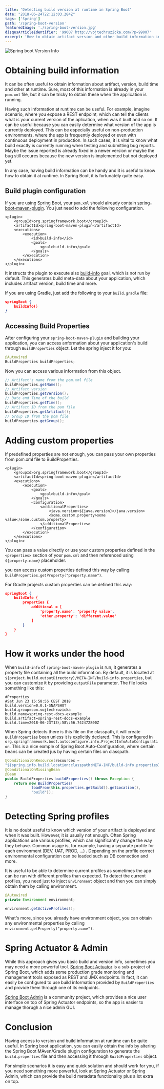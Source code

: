 ```yaml
---
title: 'Detecting build version at runtime in Spring Boot'
date: "2018-06-24T22:12:03.284Z"
tags: ['Spring']
path: '/spring-boot-version'
featuredImage: './spring-boot-version.jpg'
disqusArticleIdentifier: '99007 http://vojtechruzicka.com/?p=99007'
excerpt: 'How to obtain artifact version and other build information in a Spring Boot app at runtime?'
---
```


![Spring boot Version Info](./spring-boot-version.jpg)

# Obtaining build information
It can be often useful to obtain information about artifact, version, build time and other at runtime. Sure, most of this information is already in your `pom.xml` file, but it can be tricky to obtain these when the application is running.

Having such information at runtime can be useful. For example, imagine scenario, where you expose a REST endpoint, which can tell the clients what is your current version of the aplication, when was it built and so on. It can be useful because you can easily determine what version of the app is currently deployed. This can be especially useful on non-production environments, where the app is frequently deployed or even with continuous deployment in production. In such cases, it is vital to know what build exactly is currently running when testing and submitting bug reports. Maybe the issue reported is already fixed in a newer version or maybe the bug still occures because the new version is implemented but not deployed yet.

In any case, having build information can be handy and it is useful to know how to obtain it at runtime. In Spring Boot, it is fortunately quite easy.

## Build plugin configuration
If you are using Spring Boot, your `pom.xml` should already contain [spring-boot-maven-plugin](https://docs.spring.io/spring-boot/docs/2.0.3.RELEASE/maven-plugin/). You just need to add the following configuration.

```xml{4-11}
<plugin>
    <groupId>org.springframework.boot</groupId>
    <artifactId>spring-boot-maven-plugin</artifactId>
    <executions>
        <execution>
            <id>build-info</id>
            <goals>
                <goal>build-info</goal>
            </goals>
        </execution>
    </executions>
</plugin>
```

It instructs the plugin to execute also [build-info](https://docs.spring.io/spring-boot/docs/2.0.3.RELEASE/maven-plugin/build-info-mojo.html) goal, which is not run by default. This generates build meta-data about your application, which includes artifact version, build time and more. 

If you are using Gradle, just add the following to your `build.gradle` file:

```json
springBoot {
    buildInfo()
}
```

## Accessing Build Properties
After configuring your `spring-boot-maven-plugin` and building your application, you can access anformation about your application's build through `BuildProperties` object. Let the spring inject it for you:

```java
@Autowired
BuildProperties buildProperties;
```

Now you can access various information from this object.

```java
// Artifact's name from the pom.xml file
buildProperties.getName();
// Artifact version
buildProperties.getVersion();
// Date and Time of the build
buildProperties.getTime();
// Artifact ID from the pom file
buildProperties.getArtifact();
// Group ID from the pom file
buildProperties.getGroup();
```
# Adding custom properties
If predefined properties are not enough, you can pass your own properties from pom.xml file to BuildProperties.

```xml{9-14}
<plugin>
    <groupId>org.springframework.boot</groupId>
    <artifactId>spring-boot-maven-plugin</artifactId>
    <executions>
        <execution>
            <goals>
                <goal>build-info</goal>
            </goals>
            <configuration>
                <additionalProperties>
                    <java.version>${java.version}</java.version>
                    <some.custom.property>some value</some.custom.property>
                </additionalProperties>
            </configuration>
        </execution>
    </executions>
</plugin>
```

You can pass a value directly or use your custom properties defined in the `<properties>` section of your `pom.xml` and then referenced using `${property.name}` placeholder.

you can access custom properties defined this way by calling `buildProperties.getProperty("property.name")`.

For Gradle projects custom properties can be defined this way:

```json
springBoot {
    buildInfo {
        properties {
            additional = [
                'property.name': 'property value',
                'other.property': 'different.value'
            ]
        }
    }
}
```

# How it works under the hood
When `build-info` of `spring-boot-maven-plugin` is run, it generates a property file containing all the build information. By default, it is located at `${project.build.outputDirectory}/META-INF/build-info.properties`, but you can customize it by providing `outputFile` parameter. The file looks something like this:

```properties
#Properties
#Sat Jun 23 15:58:56 CEST 2018
build.version=0.0.1-SNAPSHOT
build.group=com.vojtechruzicka
build.name=spring-rest-docs-example
build.artifact=spring-rest-docs-example
build.time=2018-06-23T13\:58\:56.742472800Z
```

When Spring detects there is this file on the classpath, it will create `BuildProperties` bean unless it is explicitly declared. This is configured in `org.springframework.boot.autoconfigure.info.ProjectInfoAutoConfiguration`. This is a nice exmple of Spring Boot Auto-Configuration, where certain beans can be created jus by having certain files on classpath.

```java
@ConditionalOnResource(resources = 
"${spring.info.build.location:classpath:META-INF/build-info.properties}")
@ConditionalOnMissingBean
@Bean
public BuildProperties buildProperties() throws Exception {
    return new BuildProperties(
            loadFrom(this.properties.getBuild().getLocation(), 
            "build"));
}
```

# Detecting Spring profiles
It is no doubt useful to know which version of your artifact is deployed and when it was built. However, it is usually not enough. Often Spring applications use various profiles, which can significantly change the way they behave. Common usage is, for example, having a separate profile for each environment (DEV, UAT, PROD, ...) . Depending on the profile correct environmental configuration can be loaded such as DB connection and more.

It is useful to be able to determine current profiles as sometimes the app can be run with different profiles than expected. To detect the current profiles, you need just to inject `Environment` object and then you can simply obtain them by calling environment.

```java
@Autowired
private Environment environment;

environment.getActiveProfiles();
```

What's more, since you already have environment object, you can obtain any environmental properties by calling `environment.getProperty("property.name")`.

# Spring Actuator & Admin
While this approach gives you basic build and version info, sometimes you may need a more powerful tool. [Spring Boot Actuator](https://docs.spring.io/spring-boot/docs/current/reference/htmlsingle/#production-ready) is a sub-project of Spring Boot, which adds some production grade monitoring and management tools exposed as REST and JMX endpoints. In fact, it can easily be configured to use build information provided by `BuildProperties` and provide them through one of its endpoints. 

[Spring Boot Admin](https://github.com/codecentric/spring-boot-admin) is a community project, which provides a nice user interface on top of Spring Actuator endpoints, so the app is easier to manage thorugh a nice admin GUI.

# Conclusion
Having access to version and build information at runtime can be quite useful. In Spring boot application, you can easily obtain the info by altering the Spring Boot MAven/Gradle plugin configuration to generate the `build.properties` file and then accessing it through `BuildProperties` object.

For simple scenarios it is easy and quick solution and should work for you, if you need something more powerful, look at Spring Actuator or Spring Admin, which can provide the build metadata functionality plus a lot extra on top.